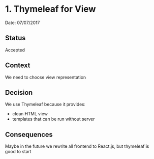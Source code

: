 # 1. Thymeleaf for View

Date: 07/07/2017

## Status

Accepted 

## Context

We need to choose view representation

## Decision

We use Thymeleaf because it provides:
- clean HTML view
- templates that can be run without server

## Consequences
Maybe in the future we rewrite all frontend to React.js, but thymeleaf is good to start

